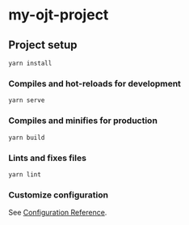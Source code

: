 # my-ojt-project

<!-- <<<<<<< HEAD -->

## Project setup

```
yarn install
```

### Compiles and hot-reloads for development

```
yarn serve
```

### Compiles and minifies for production

```
yarn build
```

### Lints and fixes files

```
yarn lint
```

### Customize configuration

See [Configuration Reference](https://cli.vuejs.org/config/).

<!-- =======
OJT Task
>>>>>>> 20eb4035e51b6e420ae9dfac2d85d43a10d271e6 -->
